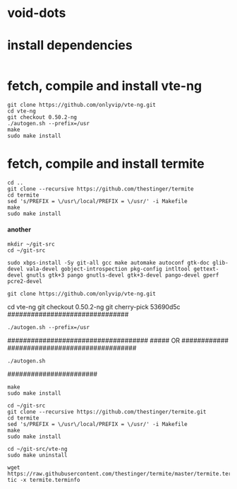 # void-dots

# install dependencies
```

```
# fetch, compile and install vte-ng

```
git clone https://github.com/onlyvip/vte-ng.git
cd vte-ng
git checkout 0.50.2-ng 
./autogen.sh --prefix=/usr
make
sudo make install
```
# fetch, compile and install termite
```
cd ..
git clone --recursive https://github.com/thestinger/termite
cd termite
sed 's/PREFIX = \/usr\/local/PREFIX = \/usr/' -i Makefile
make
sudo make install

```


#### another
```
mkdir ~/git-src
cd ~/git-src
```
```
sudo xbps-install -Sy git-all gcc make automake autoconf gtk-doc glib-devel vala-devel gobject-introspection pkg-config intltool gettext-devel gnutls gtk+3 pango gnutls-devel gtk+3-devel pango-devel gperf pcre2-devel
```

```
git clone https://github.com/onlyvip/vte-ng.git
```
cd vte-ng
git checkout 0.50.2-ng 
git cherry-pick 53690d5c
###############################
```
./autogen.sh --prefix=/usr
```
####################################
      ##### OR ############
################################# 
```
./autogen.sh
```
#######################
```
make
sudo make install

cd ~/git-src
git clone --recursive https://github.com/thestinger/termite.git
cd termite
sed 's/PREFIX = \/usr\/local/PREFIX = \/usr/' -i Makefile
make
sudo make install

cd ~/git-src/vte-ng
sudo make uninstall
```

```
wget https://raw.githubusercontent.com/thestinger/termite/master/termite.terminfo
tic -x termite.terminfo
```
